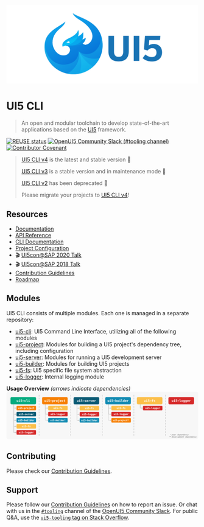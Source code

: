 ![UI5 logo](./docs/images/UI5_logo_wide.png)

# UI5 CLI

> An open and modular toolchain to develop state-of-the-art applications based on the [UI5](https://ui5.sap.com) framework.

[![REUSE status](https://api.reuse.software/badge/github.com/UI5/cli)](https://api.reuse.software/info/github.com/UI5/cli)
[![OpenUI5 Community Slack (#tooling channel)](https://img.shields.io/badge/slack-join-44cc11.svg)](https://ui5-slack-invite.cfapps.eu10.hana.ondemand.com)
[![Contributor Covenant](https://img.shields.io/badge/Contributor%20Covenant-v2.0%20adopted-ff69b4.svg)](CODE_OF_CONDUCT.md)

> [UI5 CLI v4](https://ui5.github.io/cli/v4) is the latest and stable version 🎉
>
> [UI5 CLI v3](https://ui5.github.io/cli/v3) is a stable version and in maintenance mode 🚢
>
> [UI5 CLI v2](https://ui5.github.io/cli/v2) has been deprecated 🚫  
>
> Please migrate your projects to [UI5 CLI v4](https://ui5.github.io/cli/v4/updates/migrate-v4/)!

## Resources

- [Documentation](https://ui5.github.io/cli/v3/)
- [API Reference](https://ui5.github.io/cli/v3/api/)
- [CLI Documentation](https://ui5.github.io/cli/v3/pages/CLI/)
- [Project Configuration](https://ui5.github.io/cli/v3/pages/Configuration/)
- 🎬 [UI5con@SAP 2020 Talk](https://www.youtube.com/watch?v=8IHoVJLKN34)
- 🎬 [UI5con@SAP 2018 Talk](https://www.youtube.com/watch?v=iQ07oe26y_k)
- [Contribution Guidelines](https://github.com/UI5/cli/blob/main/CONTRIBUTING.md)
- [Roadmap](https://github.com/UI5/cli/issues/701)

## Modules

UI5 CLI consists of multiple modules. Each one is managed in a separate repository:

- [ui5-cli](https://github.com/SAP/ui5-cli): UI5 Command Line Interface, utilizing all of the following modules
- [ui5-project](https://github.com/SAP/ui5-project): Modules for building a UI5 project's dependency tree, including configuration
- [ui5-server](https://github.com/SAP/ui5-server): Modules for running a UI5 development server
- [ui5-builder](https://github.com/SAP/ui5-builder): Modules for building UI5 projects
- [ui5-fs](https://github.com/SAP/ui5-fs): UI5 specific file system abstraction
- [ui5-logger](https://github.com/SAP/ui5-logger): Internal logging module

**Usage Overview** *(arrows indicate dependencies)*
![Module Overview](./docs/images/Module_overview.png)

## Contributing

Please check our [Contribution Guidelines](https://github.com/UI5/cli/blob/main/CONTRIBUTING.md).

## Support

Please follow our [Contribution Guidelines](https://github.com/UI5/cli/blob/main/CONTRIBUTING.md#report-an-issue) on how to report an issue. Or chat with us in the [`#tooling`](https://openui5.slack.com/archives/C0A7QFN6B) channel of the [OpenUI5 Community Slack](https://ui5-slack-invite.cfapps.eu10.hana.ondemand.com). For public Q&A, use the [`ui5-tooling` tag on Stack Overflow](https://stackoverflow.com/questions/tagged/ui5-tooling).
